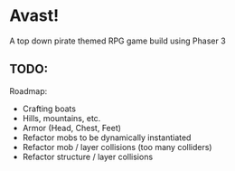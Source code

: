 # Avast!

A top down pirate themed RPG game build using Phaser 3

## TODO:

Roadmap:

- Crafting boats
- Hills, mountains, etc.
- Armor (Head, Chest, Feet)
- Refactor mobs to be dynamically instantiated
- Refactor mob / layer collisions (too many colliders)
- Refactor structure / layer collisions
